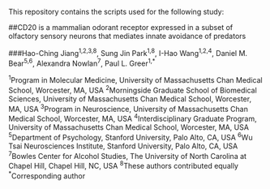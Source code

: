 This repository contains the scripts used for the following study:

##CD20 is a mammalian odorant receptor expressed in a subset of olfactory sensory neurons that mediates innate avoidance of predators

###Hao-Ching Jiang<sup>1,2,3,8</sup>, Sung Jin Park<sup>1,8</sup>, I-Hao Wang<sup>1,2,4</sup>, Daniel M. Bear<sup>5,6</sup>, Alexandra Nowlan<sup>7</sup>, Paul L. Greer<sup>1,*</sup>

<sup>1</sup>Program in Molecular Medicine, University of Massachusetts Chan Medical School, Worcester, MA, USA
<sup>2</sup>Morningside Graduate School of Biomedical Sciences, University of Massachusetts Chan Medical School, Worcester, MA, USA
<sup>3</sup>Program in Neuroscience, University of Massachusetts Chan Medical School, Worcester, MA, USA
<sup>4</sup>Interdisciplinary Graduate Program, University of Massachusetts Chan Medical School, Worcester, MA, USA
<sup>5</sup>Department of Psychology, Stanford University, Palo Alto, CA, USA
<sup>6</sup>Wu Tsai Neurosciences Institute, Stanford University, Palo Alto, CA, USA
<sup>7</sup>Bowles Center for Alcohol Studies, The University of North Carolina at Chapel Hill, Chapel Hill, NC, USA
<sup>8</sup>These authors contributed equally 
<sup>*</sup>Corresponding author
